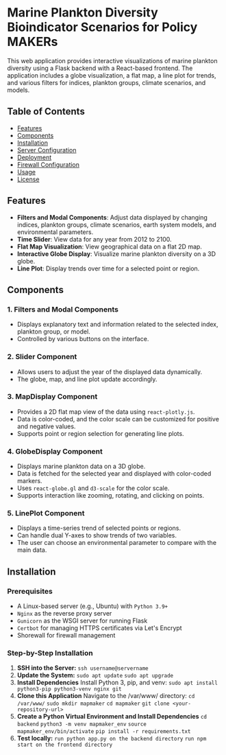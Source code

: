 # Marine Plankton Diversity Bioindicator Scenarios for Policy MAKERs

This web application provides interactive visualizations of marine plankton diversity using a Flask backend with a React-based frontend. The application includes a globe visualization, a flat map, a line plot for trends, and various filters for indices, plankton groups, climate scenarios, and models.

## Table of Contents

- [Features](#features)
- [Components](#components)
- [Installation](#installation)
- [Server Configuration](#server-configuration)
- [Deployment](#deployment)
- [Firewall Configuration](#firewall-configuration)
- [Usage](#usage)
- [License](#license)

## Features

- **Filters and Modal Components**: Adjust data displayed by changing indices, plankton groups, climate scenarios, earth system models, and environmental parameters.
- **Time Slider**: View data for any year from 2012 to 2100.
- **Flat Map Visualization**: View geographical data on a flat 2D map.
- **Interactive Globe Display**: Visualize marine plankton diversity on a 3D globe.
- **Line Plot**: Display trends over time for a selected point or region.
<!-- - **Region Selection**: Toggle between point or region selection for the line plot. -->

## Components

### 1. **Filters and Modal Components**
- Displays explanatory text and information related to the selected index, plankton group, or model.
- Controlled by various buttons on the interface.

### 2. **Slider Component**
- Allows users to adjust the year of the displayed data dynamically.
- The globe, map, and line plot update accordingly.

### 3. **MapDisplay Component**
- Provides a 2D flat map view of the data using `react-plotly.js`.
- Data is color-coded, and the color scale can be customized for positive and negative values.
- Supports point or region selection for generating line plots.

### 4. **GlobeDisplay Component**
- Displays marine plankton data on a 3D globe.
- Data is fetched for the selected year and displayed with color-coded markers.
- Uses `react-globe.gl` and `d3-scale` for the color scale.
- Supports interaction like zooming, rotating, and clicking on points.

### 5. **LinePlot Component**
- Displays a time-series trend of selected points or regions.
- Can handle dual Y-axes to show trends of two variables.
- The user can choose an environmental parameter to compare with the main data.

## Installation

### Prerequisites

- A Linux-based server (e.g., Ubuntu) with `Python 3.9+`
- `Nginx` as the reverse proxy server
- `Gunicorn` as the WSGI server for running Flask
- `Certbot` for managing HTTPS certificates via Let's Encrypt
- Shorewall for firewall management

### Step-by-Step Installation

1. **SSH into the Server:**
   `ssh username@servername`
2. **Update the System:**
   `sudo apt update`
   `sudo apt upgrade`
3. **Install Dependencies** Install Python 3, pip, and venv:
   `sudo apt install python3-pip python3-venv nginx git`
4. **Clone this Application** Navigate to the /var/www/ directory:
   `cd /var/www/`
   `sudo mkdir mapmaker`
   `cd mapmaker`
   `git clone <your-repository-url>`
6. **Create a Python Virtual Environment and Install Dependencies**
   `cd backend`
   `python3 -m venv mapmaker_env`
   `source mapmaker_env/bin/activate`
   `pip install -r requirements.txt`
7. **Test locally:**
   `run python app.py on the backend directory`
   `run npm start on the frontend directory`




